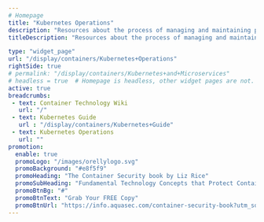 ```yaml
---
# Homepage
title: "Kubernetes Operations"
description: "Resources about the process of managing and maintaining production-grade, highly available Kubernetes clusters, including Kubernetes security, Kubernetes networking, Kubernetes load balancing and more."
titleDescription: "Resources about the process of managing and maintaining production-grade, <a href='/display/containers/Kubernetes+High+Availability+Clusters'>highly available Kubernetes clusters</a>, including <a href='https://www.aquasec.com/solutions/kubernetes-container-security/'> Kubernetes security</a>, <a href='/display/containers/Kubernetes+Networking+101'>Kubernetes networking</a>, <a href='/display/containers/Kubernetes+Load+Balancing'>Kubernetes load balancing</a> and more." 

type: "widget_page"
url: "/display/containers/Kubernetes+Operations" 
rightSide: true 
# permalink: "/display/containers/Kubernetes+and+Microservices"
# headless = true  # Homepage is headless, other widget pages are not.
active: true
breadcrumbs:
 - text: Container Technology Wiki
   url: "/"
 - text: Kubernetes Guide
   url : "/display/containers/Kubernetes+Guide"
 - text: Kubernetes Operations
   url: ""
promotion:
  enable: true
  promoLogo: "/images/orellylogo.svg"
  promoBackground: "#e8f5f9"
  promoHeading: "The Container Security book by Liz Rice"
  promoSubHeading: "Fundamental Technology Concepts that Protect Containerized Applications"
  promoBtnBg: "#"
  promoBtnText: "Grab Your FREE Copy"
  promoBtnUrl: "https://info.aquasec.com/container-security-book?utm_source=wiki"
---
```




